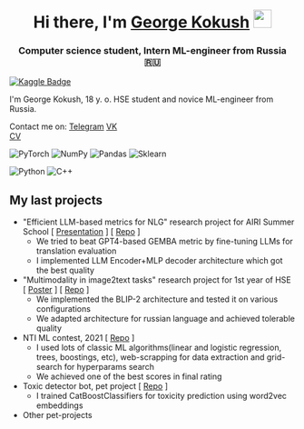 <h1 align="center">Hi there, I'm <a href="https://t.me/egoluback" target="_blank">George Kokush</a> 
<img src="https://github.com/blackcater/blackcater/raw/main/images/Hi.gif" height="32"/></h1>
<h3 align="center">Computer science student, Intern ML-engineer from Russia 🇷🇺</h3>

[![Kaggle Badge](https://img.shields.io/badge/Kaggle-profile-blue)](https://www.kaggle.com/egoluback)

I'm George Kokush, 18 y. o. HSE student and novice ML-engineer from Russia. <br />

Contact me on: [Telegram](https://t.me/egoluback) [VK](https://vk.com/egoluback) <br />
[CV](https://disk.yandex.ru/i/sIA2ykc8JNx8Qg)

![PyTorch](https://img.shields.io/badge/PyTorch-%23EE4C2C.svg?style=plastic&logo=PyTorch&logoColor=white)
![NumPy](https://img.shields.io/badge/numpy-%23013243.svg?style=plastic&logo=numpy&logoColor=white)
![Pandas](https://img.shields.io/badge/pandas-%23150458.svg?style=plastic&logo=pandas&logoColor=white)
![Sklearn](https://img.shields.io/badge/Sklearn-%233F4F75.svg?style=plastic&logo=scikit-learn&logoColor=white)

![Python](https://img.shields.io/badge/python-3670A0?style=plastic&logo=python&logoColor=ffdd54)
![C++](https://img.shields.io/badge/c++-%2300599C.svg?style=plastic&logo=c%2B%2B&logoColor=white)

## My last projects
- "Efficient LLM-based metrics for NLG" research project for AIRI Summer School [ [Presentation](https://docs.google.com/presentation/d/1HNTf9DLWdZIoHxJs9yREJllIuufMsnpHGo9o_seEV_s/edit) ] [ [Repo](https://github.com/Rexhaif/airi_summer_llm_metrics) ]
  - We tried to beat GPT4-based GEMBA metric by fine-tuning LLMs for translation evaluation
  - I implemented LLM Encoder+MLP decoder architecture which got the best quality
- "Multimodality in image2text tasks" research project for 1st year of HSE [ [Poster](https://docs.google.com/presentation/d/1_b7Yyl43Ck0212e8oj2vRu3GoVxk9pfwi9Ok_85I9xk/edit#slide=id.p1) ] [ [Repo](https://github.com/Technolog796/image_captioning) ]
  - We implemented the BLIP-2 architecture and tested it on various configurations
  - We adapted architecture for russian language and achieved tolerable quality
- NTI ML contest, 2021 [ [Repo](https://github.com/Egoluback/nti_ml_20-21) ]
  - I used lots of classic ML algorithms(linear and logistic regression, trees, boostings, etc), web-scrapping for data extraction and grid-search for hyperparams search
  - We achieved one of the best scores in final rating
- Toxic detector bot, pet project [ [Repo](https://github.com/Egoluback/Toxic_Detector) ]
  - I trained CatBoostClassifiers for toxicity prediction using word2vec embeddings
- Other pet-projects
</details>
